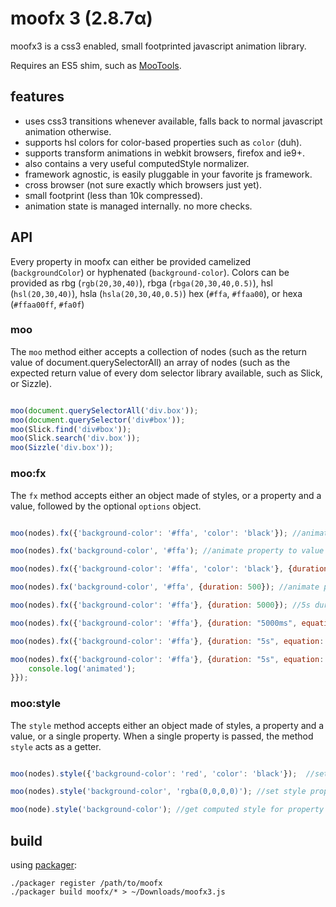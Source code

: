 # moofx 3 (2.8.7α)

moofx3 is a css3 enabled, small footprinted javascript animation library.

Requires an ES5 shim, such as [MooTools](http://mootools.net).

## features

 - uses css3 transitions whenever available, falls back to normal javascript animation otherwise.
 - supports hsl colors for color-based properties such as `color` (duh).
 - supports transform animations in webkit browsers, firefox and ie9+.
 - also contains a very useful computedStyle normalizer.
 - framework agnostic, is easily pluggable in your favorite js framework.
 - cross browser (not sure exactly which browsers just yet).
 - small footprint (less than 10k compressed).
 - animation state is managed internally. no more checks.

## API

Every property in moofx can either be provided camelized (`backgroundColor`) or hyphenated (`background-color`).
Colors can be provided as rbg (`rgb(20,30,40)`), rbga (`rbga(20,30,40,0.5)`), hsl (`hsl(20,30,40)`), hsla (`hsla(20,30,40,0.5)`) hex (`#ffa`, `#ffaa00`), or hexa (`#ffaa00ff`, `#fa0f`)

### moo

The `moo` method either accepts a collection of nodes (such as the return value of document.querySelectorAll) an array of nodes (such as the expected return value of every dom selector library available, such as Slick, or Sizzle).

```javascript

moo(document.querySelectorAll('div.box'));
moo(document.querySelector('div#box'));
moo(Slick.find('div#box'));
moo(Slick.search('div.box'));
moo(Sizzle('div.box'));
```

### moo:fx

The `fx` method accepts either an object made of styles, or a property and a value, followed by the optional `options` object.


```javascript

moo(nodes).fx({'background-color': '#ffa', 'color': 'black'}); //animate some styles, default options

moo(nodes).fx('background-color', '#ffa'); //animate property to value

moo(nodes).fx({'background-color': '#ffa', 'color': 'black'}, {duration: 500}); //animate styles using options (500ms duration)

moo(nodes).fx('background-color', '#ffa', {duration: 500}); //animate property to value using options (500ms duration)

moo(nodes).fx({'background-color': '#ffa'}, {duration: 5000}); //5s duration

moo(nodes).fx({'background-color': '#ffa'}, {duration: "5000ms", equation: 'cubic-bezier(0.17,0.67,0.83,0.67)'}); //5s duration, cubic-bezier easing equation

moo(nodes).fx({'background-color': '#ffa'}, {duration: "5s", equation: 'ease-in'}); //5s duration, ease-in easing equation

moo(nodes).fx({'background-color': '#ffa'}, {duration: "5s", equation: 'ease-in-out', callback: function(){ //5s duration, ease-in-out easing equation, completion callback
	console.log('animated');
}});
```

### moo:style

The `style` method accepts either an object made of styles, a property and a value, or a single property. When a single property is passed, the method `style` acts as a getter.

```javascript

moo(nodes).style({'background-color': 'red', 'color': 'black'});  //set styles

moo(nodes).style('background-color', 'rgba(0,0,0,0)'); //set style property to value

moo(node).style('background-color'); //get computed style for property
```

## build

using [packager](https://github.com/kamicane/packager):

```
./packager register /path/to/moofx
./packager build moofx/* > ~/Downloads/moofx3.js
```
